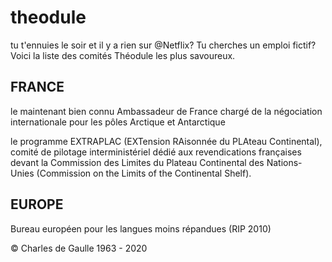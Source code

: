 # theodule
tu t'ennuies le soir et il y a rien sur @Netflix? Tu cherches un emploi fictif? Voici la liste des comités Théodule les plus savoureux.


## FRANCE
le maintenant bien connu Ambassadeur de France chargé de la négociation internationale pour les pôles Arctique et Antarctique

le programme EXTRAPLAC (EXTension RAisonnée du PLAteau Continental), comité de pilotage interministériel dédié aux revendications françaises devant la Commission des Limites du Plateau Continental des Nations-Unies (Commission on the Limits of the Continental Shelf).



## EUROPE

Bureau européen pour les langues moins répandues (RIP 2010)


© Charles de Gaulle 1963 - 2020



